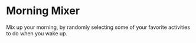 # Morning Mixer

Mix up your morning, by randomly selecting some of your favorite activities to do when you wake up.
